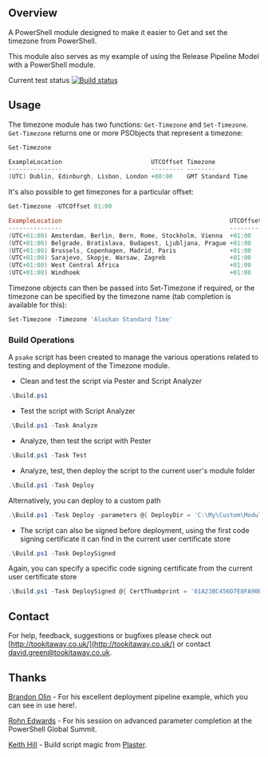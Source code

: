 ## Overview
A PowerShell module designed to make it easier to Get and set the timezone from PowerShell.

This module also serves as my example of using the Release Pipeline Model with a PowerShell module.

Current test status [![Build status](https://ci.appveyor.com/api/projects/status/24cmkti8m8j6sahg?svg=true)](https://ci.appveyor.com/project/davegreen/powershell)

## Usage
The timezone module has two functions: ```Get-Timezone``` and ```Set-Timezone```. ```Get-Timezone``` returns one or more PSObjects that represent a timezone:

```powershell
Get-Timezone

ExampleLocation                         UTCOffset Timezone
---------------                         --------- --------
(UTC) Dublin, Edinburgh, Lisbon, London +00:00    GMT Standard Time
```

It's also possible to get timezones for a particular offset:

```powershell
Get-Timezone -UTCOffset 01:00

ExampleLocation                                               UTCOffset Timezone
---------------                                               --------- --------
(UTC+01:00) Amsterdam, Berlin, Bern, Rome, Stockholm, Vienna  +01:00    W. Europe Standard Time
(UTC+01:00) Belgrade, Bratislava, Budapest, Ljubljana, Prague +01:00    Central Europe Standard Time
(UTC+01:00) Brussels, Copenhagen, Madrid, Paris               +01:00    Romance Standard Time
(UTC+01:00) Sarajevo, Skopje, Warsaw, Zagreb                  +01:00    Central European Standard Time
(UTC+01:00) West Central Africa                               +01:00    W. Central Africa Standard Time
(UTC+01:00) Windhoek                                          +01:00    Namibia Standard Time
```

Timezone objects can then be passed into Set-Timezone if required, or the timezone can be specified by the timezone name (tab completion is available for this):

```powershell
Set-Timezone -Timezone 'Alaskan Standard Time'
```

### Build Operations
A ```psake``` script has been created to manage the various operations related to testing and deployment of the Timezone module.

* Clean and test the script via Pester and Script Analyzer  
```powershell
.\Build.ps1
```

* Test the script with Script Analyzer
```powershell
.\Build.ps1 -Task Analyze
```

* Analyze, then test the script with Pester
```powershell
.\Build.ps1 -Task Test
```

* Analyze, test, then deploy the script to the current user's module folder
```powershell
.\Build.ps1 -Task Deploy
```
Alternatively, you can deploy to a custom path 
```powershell
.\Build.ps1 -Task Deploy -parameters @{ DeployDir = 'C:\My\Custom\Module\Folder' }
```

* The script can also be signed before deployment, using the first code signing certificate it can find in the current user certificate store
```powershell
.\Build.ps1 -Task DeploySigned
```
Again, you can specify a specific code signing certificate from the current user certificate store
```powershell
.\Build.ps1 -Task DeploySigned @{ CertThumbprint = '01A23BC456D7E8FA90B1C2DE3456FA7890BC1234' }
```

## Contact
For help, feedback, suggestions or bugfixes please check out [http://tookitaway.co.uk/](http://tookitaway.co.uk/) or contact david.green@tookitaway.co.uk.

## Thanks
[Brandon Olin](https://devblackops.io) - For his excellent deployment pipeline example, which you can see in use here!.

[Rohn Edwards](https://rohnspowershellblog.wordpress.com) - For his session on advanced parameter completion at the PowerShell Global Summit.

[Keith Hill](https://rkeithhill.wordpress.com/) - Build script magic from [Plaster](https://github.com/PowerShell/Plaster).